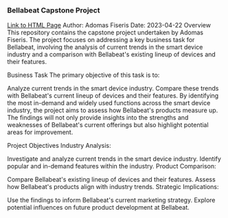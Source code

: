 ### Bellabeat Capstone Project
[Link to HTML Page](https://adomas1992.github.io/Bellabeat/Capstone_Project_Bellabeat.html)
Author: Adomas Fiseris
Date: 2023-04-22
Overview
This repository contains the capstone project undertaken by Adomas Fiseris. The project focuses on addressing a key business task for Bellabeat, involving the analysis of current trends in the smart device industry and a comparison with Bellabeat's existing lineup of devices and their features.

Business Task
The primary objective of this task is to:

Analyze current trends in the smart device industry.
Compare these trends with Bellabeat's current lineup of devices and their features.
By identifying the most in-demand and widely used functions across the smart device industry, the project aims to assess how Bellabeat's products measure up. The findings will not only provide insights into the strengths and weaknesses of Bellabeat's current offerings but also highlight potential areas for improvement.

Project Objectives
Industry Analysis:

Investigate and analyze current trends in the smart device industry.
Identify popular and in-demand features within the industry.
Product Comparison:

Compare Bellabeat's existing lineup of devices and their features.
Assess how Bellabeat's products align with industry trends.
Strategic Implications:

Use the findings to inform Bellabeat's current marketing strategy.
Explore potential influences on future product development at Bellabeat.
